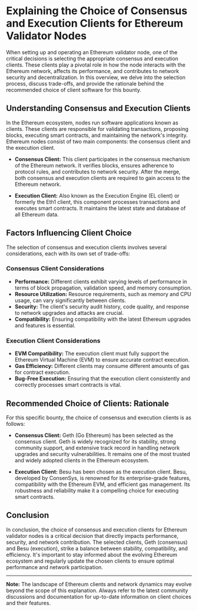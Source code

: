 # Explaining the Choice of Consensus and Execution Clients for Ethereum Validator Nodes

When setting up and operating an Ethereum validator node, one of the critical decisions is selecting the appropriate consensus and execution clients. These clients play a pivotal role in how the node interacts with the Ethereum network, affects its performance, and contributes to network security and decentralization. In this overview, we delve into the selection process, discuss trade-offs, and provide the rationale behind the recommended choice of client software for this bounty.

## Understanding Consensus and Execution Clients

In the Ethereum ecosystem, nodes run software applications known as clients. These clients are responsible for validating transactions, proposing blocks, executing smart contracts, and maintaining the network's integrity. Ethereum nodes consist of two main components: the consensus client and the execution client.

- **Consensus Client:** This client participates in the consensus mechanism of the Ethereum network. It verifies blocks, ensures adherence to protocol rules, and contributes to network security. After the merge, both consensus and execution clients are required to gain access to the Ethereum network.

- **Execution Client:** Also known as the Execution Engine (EL client) or formerly the Eth1 client, this component processes transactions and executes smart contracts. It maintains the latest state and database of all Ethereum data.

## Factors Influencing Client Choice

The selection of consensus and execution clients involves several considerations, each with its own set of trade-offs:

### Consensus Client Considerations

- **Performance:** Different clients exhibit varying levels of performance in terms of block propagation, validation speed, and memory consumption.
- **Resource Utilization:** Resource requirements, such as memory and CPU usage, can vary significantly between clients.
- **Security:** The client's security audit history, code quality, and response to network upgrades and attacks are crucial.
- **Compatibility:** Ensuring compatibility with the latest Ethereum upgrades and features is essential.

### Execution Client Considerations

- **EVM Compatibility:** The execution client must fully support the Ethereum Virtual Machine (EVM) to ensure accurate contract execution.
- **Gas Efficiency:** Different clients may consume different amounts of gas for contract execution.
- **Bug-Free Execution:** Ensuring that the execution client consistently and correctly processes smart contracts is vital.

## Recommended Choice of Clients: Rationale

For this specific bounty, the choice of consensus and execution clients is as follows:

- **Consensus Client:** Geth (Go Ethereum) has been selected as the consensus client. Geth is widely recognized for its stability, strong community support, and extensive track record in handling network upgrades and security vulnerabilities. It remains one of the most trusted and widely adopted clients in the Ethereum ecosystem.

- **Execution Client:** Besu has been chosen as the execution client. Besu, developed by ConsenSys, is renowned for its enterprise-grade features, compatibility with the Ethereum EVM, and efficient gas management. Its robustness and reliability make it a compelling choice for executing smart contracts.

## Conclusion

In conclusion, the choice of consensus and execution clients for Ethereum validator nodes is a critical decision that directly impacts performance, security, and network contribution. The selected clients, Geth (consensus) and Besu (execution), strike a balance between stability, compatibility, and efficiency. It's important to stay informed about the evolving Ethereum ecosystem and regularly update the chosen clients to ensure optimal performance and network participation.

---
**Note:** The landscape of Ethereum clients and network dynamics may evolve beyond the scope of this explanation. Always refer to the latest community discussions and documentation for up-to-date information on client choices and their features.
